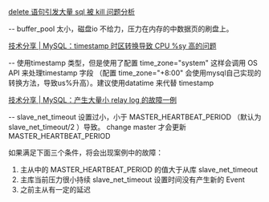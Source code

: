 [delete 语句引发大量 sql 被 kill 问题分析](https://mp.weixin.qq.com/s?__biz=MzU2NzgwMTg0MA==&mid=2247486100&idx=1&sn=dbd41e650d3110501ebd11b9e365bf66&chksm=fc96e80bcbe1611dd184aa9e9dbfb1d87c95bfecfd51023bfbdd1632902cdc52fb3bdebce0f8&mpshare=1&scene=1&srcid=0621r7pzCf6U0KWJAH3NUr3S&sharer_shareinfo=798e9324ee6545f7b804e4c47fb78a6f&sharer_shareinfo_first=798e9324ee6545f7b804e4c47fb78a6f&from=industrynews&version=4.1.26.6024&platform=win&nwr_flag=1#wechat_redirect)

-- buffer_pool 太小，磁盘io 不给力，压力在内存的中数据页的刷盘上。


[技术分享 | MySQL：timestamp 时区转换导致 CPU %sy 高的问题](https://mp.weixin.qq.com/s?__biz=MzU2NzgwMTg0MA==&mid=2247486081&idx=1&sn=f1e90aacd28374b0490bb0f438d8c960&ascene=4&devicetype=android-34&version=4.1.26.6024&abtest_cookie=AAACAA%3D%3D&lang=zh_CN&countrycode=CN&exportkey=n_ChQIAhIQceFc12lxu81PgBV%2BqEDcdxLiAQIE97dBBAEAAAAAABQjLFkczSUAAAAOpnltbLcz9gKNyK89dVj09jdrHGGtSmEl57Y4DdNRXD%2F0F9AH0SiiE47bQv2OGhEMOLGM%2B35jQJF01QCpqPG%2FxXIAf0JifOhGdd1vKYCQELb%2FHd%2BPYW1o%2FTitGZqdbY%2BgQFXCto3%2BH8rF2pd0dz83Vxfi0Z6ZT4yJf8ywL4oWLIr5Sa3G7CuRNZ%2B3Yj4NoSRA%2Bmcvgz49NU0LcbLP2%2F5XzyEiOJzA6oge07mDMufLdolNyvHl%2B8YObHwW5GJobmFZZIoyyCX1NLrE3Zs%3D&pass_ticket=Sz442iHVdm78EdSbY5JaNwuUQ92dXJYLcJW5rCbnuMTNoQyx7hyE%2FIrAK%2FdcbjLy&wx_header=3&from=industrynews&platform=win&nwr_flag=1#wechat_redirect)


-- 使用timestamp 类型，但是使用了配置 time_zone="system" 这样会调用 OS API 来处理timestamp 字段 （配置 time_zone="+8:00" 会使用mysql自己实现的转换方法，导致us%升高）。建议使用datatime 来代替 timestamp 


[技术分享 | MySQL：产生大量小 relay log 的故障一例](https://mp.weixin.qq.com/s?__biz=MzU2NzgwMTg0MA==&mid=2247485814&idx=1&sn=75df346c6b46d4c1b548877325a31fee&ascene=4&devicetype=android-34&version=4.1.26.6024&abtest_cookie=AAACAA%3D%3D&lang=zh_CN&countrycode=CN&exportkey=n_ChQIAhIQHBw554kGFggyhN4wN7TMRRLiAQIE97dBBAEAAAAAAHMcGOGj5MEAAAAOpnltbLcz9gKNyK89dVj0dK2J9quO3e2As4fFG83o6H3CiEItJxhYpWTyQkb0TKvFDQstpgXTgUGxwSViFGXTW6NREelWubDkN6noATcUEYCeHC0RSofUtEswzgALEUd1EViRZhz5G09nUI%2BUvJBS2%2Fn9ZAohcMVZq%2BwoF8kQ%2F13h5O0eNWjlqNtGbGtBHB8mG%2BLnrUnAwPRE1fKCvyZwkVfukEArOVjyWaQMDA%2BAi2Tx6VtEGsjeP1i2qVtCLDRZPmSAD6V%2Fv7ZXuzU%3D&pass_ticket=1gG5UmQ9CPTv5uKd8Aac7l9Ug438EUE3sKFB%2FW%2FWgNQ8U3QqSqX%2BB%2BGdrR4CAwxq&wx_header=3&from=industrynews&platform=win&nwr_flag=1#wechat_redirect)

-- slave_net_timeout 设置过小，小于 MASTER_HEARTBEAT_PERIOD （默认为 slave_net_timeout/2 ）导致。
change master  才会更新MASTER_HEARTBEAT_PERIOD

如果满足下面三个条件，将会出现案例中的故障：  
1. 主从中的 MASTER_HEARTBEAT_PERIOD 的值大于从库 slave_net_timeout  
2. 主库当前压力很小持续 slave_net_timeout 设置时间没有产生新的 Event  
3. 之前主从有一定的延迟  